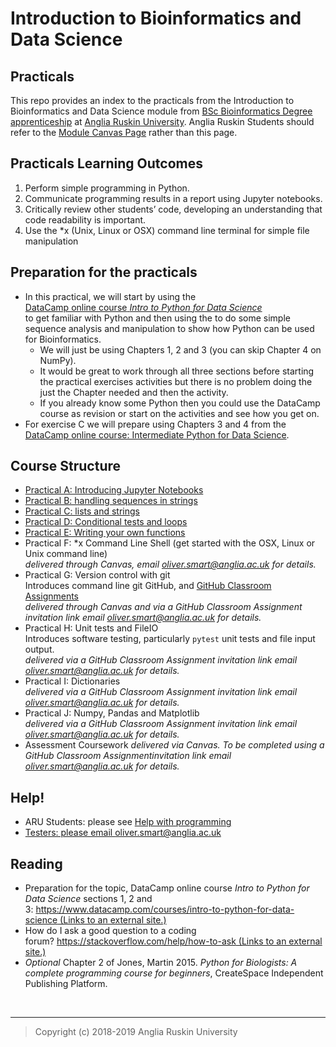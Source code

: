# Introduction to Bioinformatics and Data Science
## Practicals

This repo provides an index to the practicals from the Introduction to Bioinformatics and Data Science module from 
[BSc Bioinformatics Degree apprenticeship](https://www.anglia.ac.uk/bioinformatics) at [Anglia Ruskin University](https://www.anglia.ac.uk/). Anglia Ruskin Students should refer to the [Module Canvas Page](https://canvas.anglia.ac.uk/courses/1490) rather than this page. 


<h2>Practicals Learning Outcomes</h2>
<ol>
<li>Perform simple programming in Python.</li>
<li>Communicate programming results in a report using Jupyter notebooks.</li>
<li>Critically review other students&rsquo; code, developing an understanding that code readability is important.</li>
<li>Use the *x (Unix, Linux or OSX) command line terminal for simple file manipulation</li>
</ol>
<h2>Preparation for the practicals</h2>
<ul>
<li>In this practical, we will start by using the<span>&nbsp;</span><br /><a href="https://www.datacamp.com/courses/intro-to-python-for-data-science" target="_parent">DataCamp online course<span>&nbsp;</span><em>Intro to Python for Data Science</em></a><span>&nbsp;<br /></span>to get familiar with Python and then using the to do some simple sequence analysis and manipulation to show how Python can be used for Bioinformatics.
<ul>
<li>We will just be using Chapters 1, 2 and 3 (you can skip Chapter 4 on NumPy).</li>
<li>It would be great to work through all three sections before starting the practical exercises activities but there is no problem doing the just the Chapter needed and then the activity.</li>
<li>If you already know some Python then you could use the DataCamp course as revision or start on the activities and see how you get on.</li>
</ul>
</li>
   
<li>For exercise C we will prepare using Chapters 3 and 4 from the
<a href="https://www.datacamp.com/courses/intermediate-python-for-data-science" target="_blank">DataCamp online course: Intermediate Python for Data Science</a>.</li>
</ul>
<h2>Course Structure</h2>

* [Practical A: Introducing Jupyter Notebooks](https://github.com/ARU-Bioinf-IBDS/prac-A/blob/master/README.md)
* [Practical B: handling sequences in strings](https://github.com/ARU-Bioinf-IBDS/prac-B/blob/master/README.md)
* [Practical C: lists and strings](https://github.com/ARU-Bioinf-IBDS/prac-C/blob/master/README.md)
* [Practical D: Conditional tests and loops](https://github.com/ARU-Bioinf-IBDS/prac-D/blob/master/README.md)
* [Practical E: Writing your own functions](https://github.com/ARU-Bioinf-IBDS/prac-E/blob/master/README.md)
* Practical F: &ast;x Command Line Shell (get started with the OSX, Linux or  Unix command line) \
  *delivered through Canvas, email oliver.smart@anglia.ac.uk for details.*
* Practical G: Version control with git \
  Introduces command line git GitHub, and [GitHub Classroom Assignments](https://classroom.github.com) \
  *delivered through Canvas and via a GitHub Classroom Assignment invitation link email oliver.smart@anglia.ac.uk for details.*
* Practical H: Unit tests and FileIO \
  Introduces software testing, particularly `pytest` unit tests and file input output. \
  *delivered via a GitHub Classroom Assignment invitation link email oliver.smart@anglia.ac.uk for details.*
* Practical I: Dictionaries \
  *delivered via a GitHub Classroom Assignment invitation link email oliver.smart@anglia.ac.uk for details.*
* Practical J: Numpy, Pandas and Matplotlib \
  *delivered via a GitHub Classroom Assignment invitation link email oliver.smart@anglia.ac.uk for details.*
* Assessment Coursework
 *delivered via Canvas. To be completed using a GitHub Classroom Assignmentinvitation link email oliver.smart@anglia.ac.uk for details.*

## Help!
* ARU Students: please see&nbsp;<a href="https://canvas.anglia.ac.uk/courses/1490/pages/help-with-programming" data-api-endpoint="https://canvas.anglia.ac.uk/api/v1/courses/1490/pages/help-with-programming" data-api-returntype="Page">Help with programming
* Testers: please email oliver.smart@anglia.ac.uk 

<h2>Reading</h2>
<ul>
<li>Preparation for the topic, DataCamp online course<span>&nbsp;</span><em>Intro to Python for Data Science</em><span>&nbsp;</span>sections 1, 2 and 3:<span>&nbsp;</span><a class="external" href="https://www.datacamp.com/courses/intro-to-python-for-data-science" target="_blank" rel="noopener"><span>https://www.datacamp.com/courses/intro-to-python-for-data-science<span class="screenreader-only">&nbsp;(Links to an external site.)</span></span></a></li>
<li>How do I ask a good question to a coding forum?<span>&nbsp;</span><a class="external" href="https://stackoverflow.com/help/how-to-ask" target="_blank" rel="noopener"><span>https://stackoverflow.com/help/how-to-ask<span class="screenreader-only">&nbsp;(Links to an external site.)</span></span></a></li>
<li><em>Optional</em> Chapter 2 of Jones, Martin 2015.<span>&nbsp;</span><em>Python for Biologists: A complete programming course for beginners</em>, CreateSpace Independent Publishing Platform.</li>
</ul>
<p>&nbsp;</p>


-------------------------

>
> Copyright (c) 2018-2019 Anglia Ruskin University


